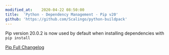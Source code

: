 ```yaml
---
modified_at:	2020-04-22 08:50:00
title:	'Python - Dependency Management - Pip v20'
github: 'https://github.com/Scalingo/python-buildpack'
---
```


Pip version 20.0.2 is now used by default when installing dependencies with `pip install`

[Pip Full Changelog](https://pip.pypa.io/en/stable/news/)

